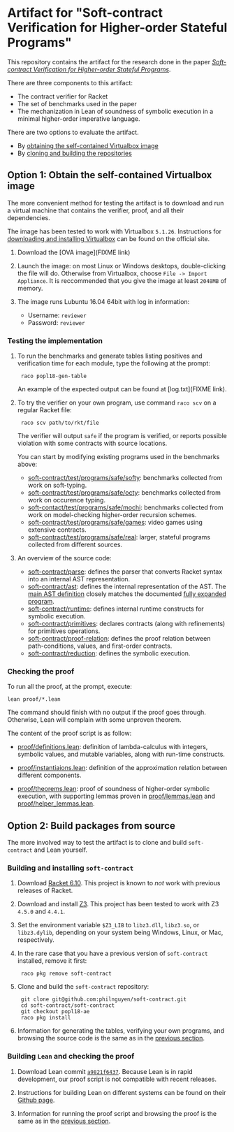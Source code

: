Artifact for "Soft-contract Verification for Higher-order Stateful Programs"
=============================================================

This repository contains the artifact for the research done in the paper
[*Soft-contract Verification for Higher-order Stateful Programs*](https://github.com/philnguyen/soft-contract/blob/dev/paper/main.pdf).

There are three components to this artifact:

* The contract verifier for Racket
* The set of benchmarks used in the paper
* The mechanization in Lean of soundness of symbolic execution
  in a minimal higher-order imperative language.
  
There are two options to evaluate the artifact.

* By [obtaining the self-contained Virtualbox image](#option-1-obtain-the-self-contained-virtualbox-image)
* By [cloning and building the repositories](#option-2-build-packages-from-source)

## Option 1: Obtain the self-contained Virtualbox image

The more convenient method for testing the artifact is to download and run
a virtual machine that contains the verifier, proof, and all their dependencies.

The image has been tested to work with Virtualbox `5.1.26`.
Instructions for
[downloading and installing Virtualbox](https://www.virtualbox.org/wiki/Downloads)
can be found on the official site.

1. Download the [OVA image](FIXME link)

2. Launch the image:
   on most Linux or Windows desktops, double-clicking the file will do.
   Otherwise from Virtualbox, choose `File -> Import Appliance`.
   It is reccommended that you give the image at least `2048MB` of memory.
   
3. The image runs Lubuntu 16.04 64bit with log in information:

    * Username: `reviewer`
    * Password: `reviewer`
    
### Testing the implementation

1. To run the benchmarks and generate tables listing positives
   and verification time for each module,
   type the following at the prompt:

        raco popl18-gen-table
        
   An example of the expected output can be found at [log.txt](FIXME link).
   
2. To try the verifier on your own program, use command `raco scv` on a regular
   Racket file:

        raco scv path/to/rkt/file
        
   The verifier will output `safe` if the program is verified, or
   reports possible violation with some contracts with source locations.
   
   You can start by modifying existing programs used in the benchmarks above:

   * [soft-contract/test/programs/safe/softy](https://github.com/philnguyen/soft-contract/tree/dev/soft-contract/test/programs/safe/softy):
     benchmarks collected from work on soft-typing.
   * [soft-contract/test/programs/safe/octy](https://github.com/philnguyen/soft-contract/tree/dev/soft-contract/test/programs/safe/octy):
     benchmarks collected from work on occurence typing.
   * [soft-contact/test/programs/safe/mochi](https://github.com/philnguyen/soft-contract/tree/dev/soft-contract/test/programs/safe/mochi):
     benchmarks collected from work on model-checking higher-order recursion schemes.
   * [soft-contract/test/programs/safe/games](https://github.com/philnguyen/soft-contract/tree/dev/soft-contract/test/programs/safe/games):
     video games using extensive contracts.
   * [soft-contract/test/programs/safe/real](https://github.com/philnguyen/soft-contract/tree/dev/soft-contract/test/programs/safe/real):
     larger, stateful programs collected from different sources.
   
3. An overview of the source code:

   * [soft-contract/parse](https://github.com/philnguyen/soft-contract/tree/dev/soft-contract/parse):
     defines the parser that converts Racket syntax into an internal AST representation.
   * [soft-contract/ast](https://github.com/philnguyen/soft-contract/tree/dev/soft-contract/ast):
     defines the internal representation of the AST.
     The [main AST definition](https://github.com/philnguyen/soft-contract/blob/dev/soft-contract/ast/signatures.rkt#L73)
     closely matches the documented
     [fully expanded program](https://docs.racket-lang.org/reference/syntax-model.html?q=fully%20expanded#%28part._fully-expanded%29).
   * [soft-contract/runtime](https://github.com/philnguyen/soft-contract/tree/dev/soft-contract/runtime):
     defines internal runtime constructs for symbolic execution.
   * [soft-contract/primitives](https://github.com/philnguyen/soft-contract/tree/dev/soft-contract/primitives):
     declares contracts (along with refinements) for primitives operations.
   * [soft-contract/proof-relation](https://github.com/philnguyen/soft-contract/tree/popl-18/soft-contract/proof-relation):
     defines the proof relation between path-conditions, values, and first-order contracts.
   * [soft-contract/reduction](https://github.com/philnguyen/soft-contract/tree/popl-18/soft-contract/reduction):
     defines the symbolic execution.
   
### Checking the proof

To run all the proof, at the prompt, execute:

    lean proof/*.lean
    
The command should finish with no output if the proof goes through.
Otherwise, Lean will complain with some unproven theorem.

The content of the proof script is as follow:

* [proof/definitions.lean](https://github.com/philnguyen/soft-contract/blob/dev/mechanized/definitions.lean): definition of lambda-calculus
  with integers, symbolic values, and mutable variables,
  along with run-time constructs.
      
* [proof/instantiaions.lean](https://github.com/philnguyen/soft-contract/blob/dev/mechanized/instantiations.lean): definition of the approximation
  relation between different components.
  
* [proof/theorems.lean](https://github.com/philnguyen/soft-contract/blob/dev/mechanized/theorems.lean): proof of soundness of higher-order
  symbolic execution, with supporting lemmas proven in
  [proof/lemmas.lean](https://github.com/philnguyen/soft-contract/blob/dev/mechanized/lemmas.lean) and
  [proof/helper_lemmas.lean](https://github.com/philnguyen/soft-contract/blob/dev/mechanized/helper_lemmas.lean).
  

## Option 2: Build packages from source

The more involved way to test the artifact is to clone and build `soft-contract`
and Lean yourself.

### Building and installing `soft-contract`

1. Download [Racket 6.10](https://download.racket-lang.org/).
   This project is known to *not* work with previous releases of Racket.

2. Download and install [Z3](https://github.com/Z3Prover/z3/releases).
   This project has been tested to work with Z3 `4.5.0` and `4.4.1`.
   
3. Set the environment variable `$Z3_LIB` to `libz3.dll`, `libz3.so`,
   or `libz3.dylib`, depending on your system being Windows, Linux, or Mac,
   respectively.
   
4. In the rare case that you have a previous version of `soft-contract`
   installed, remove it first:
   
        raco pkg remove soft-contract
        
5. Clone and build the `soft-contract` repository:

        git clone git@github.com:philnguyen/soft-contract.git
        cd soft-contract/soft-contract
        git checkout popl18-ae
        raco pkg install
        
6. Information for generating the tables, verifying your own programs,
   and browsing the source code is the same as in the
   [previous section](#testing-the-implementation).
        

### Building `Lean` and checking the proof

1. Download Lean commit
   [`a9821f6437`](https://github.com/leanprover/lean/archive/a9821f643735de59efaf6eeabd0bfa8e9ae914fe.zip).
   Because Lean is in rapid development, our proof script is not compatible
   with recent releases.
   
2. Instructions for building Lean on different systems can be found on their
   [Github page](https://github.com/leanprover/lean#build-instructions).
   
3. Information for running the proof script and browsing the proof
   is the same as in the [previous section](#checking-the-proof).
